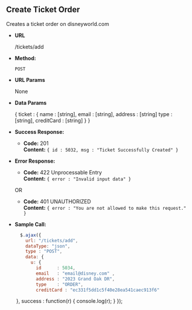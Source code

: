 **Create Ticket Order**
----
  Creates a ticket order on disneyworld.com

* **URL**

  /tickets/add

* **Method:**

  `POST`
  
*  **URL Params**
   
   None
   
* **Data Params**

  { ticket : { name : [string], email : [string], address : [string] type : [string], creditCard : [string] } }

* **Success Response:**

  * **Code:** 201 <br />
  **Content:** `{ id : 5032, msg : "Ticket Successfully Created" }`
 
* **Error Response:**

  * **Code:** 422 Unprocessable Entry <br />
    **Content:** `{ error : "Invalid input data" }`

  OR

  * **Code:** 401 UNAUTHORIZED <br />
    **Content:** `{ error : "You are not allowed to make this request." }`

* **Sample Call:**

  ```javascript
    $.ajax({
      url: "/tickets/add",
      dataType: "json",
      type : "POST",
      data: { 
        u: { 
          id      : 5034,
          email   : "email@disney.com" ,
          address : "2023 Grand Oak DR",
          type    : "ORDER",
          creditCard : "ec331f5dd1c5f40e28ea541caec913f6"
        },
      success : function(r) {
        console.log(r);
      }
    });
  ```



